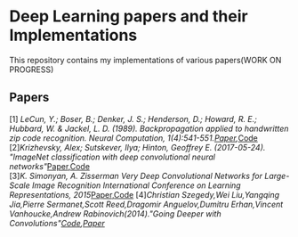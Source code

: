 # Deep Learning papers and their Implementations
This repository contains my implementations of various papers(WORK ON PROGRESS)
## Papers
[1] <i>LeCun, Y.; Boser, B.; Denker, J. S.; Henderson, D.; Howard, R. E.; Hubbard, W. & Jackel, L. D. (1989). Backpropagation applied to handwritten zip code recognition. Neural Computation, 1(4):541-551.[Paper](http://yann.lecun.com/exdb/publis/pdf/lecun-98.pdf),</i>[Code](https://github.com/seanbenhur/papers/blob/main/Lenet/Lenet.ipynb)<br>
[2]<i>Krizhevsky, Alex; Sutskever, Ilya; Hinton, Geoffrey E. (2017-05-24). "ImageNet classification with deep convolutional neural networks"</i>[Paper](https://papers.nips.cc/paper/4824-imagenet-classification-with-deep-convolutional-neural-networks),[Code](https://github.com/seanbenhur/papers/blob/main/AlexNet/AlexNet.ipynb)<br>
[3]<i>K. Simonyan, A. Zisserman Very Deep Convolutional Networks for Large-Scale Image Recognition International Conference on Learning Representations, 2015</i>[Paper](https://arxiv.org/abs/1409.1556),[Code](https://github.com/seanbenhur/papers/blob/main/VGG/VGG.ipynb)
[4]<i>Christian Szegedy,Wei Liu,Yangqing Jia,Pierre Sermanet,Scott Reed,Dragomir Anguelov,Dumitru Erhan,Vincent Vanhoucke,Andrew Rabinovich(2014)."Going Deeper with Convolutions"[Code](https://github.com/seanbenhur/papers/blob/main/Inception%20V1/Inception.ipynb),[Paper](https://arxiv.org/abs/1409.4842)

